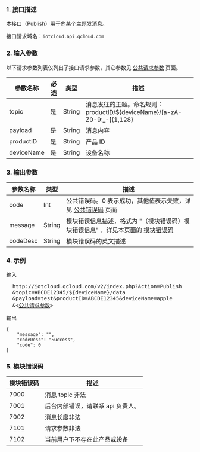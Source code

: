 ### 1. 接口描述
本接口（Publish）用于向某个主题发消息。

接口请求域名：`iotcloud.api.qcloud.com`


### 2. 输入参数

以下请求参数列表仅列出了接口请求参数，其它参数见 [公共请求参数](/doc/api/229/6976) 页面。

| 参数名称       | 必选   | 类型     | 描述                                       |
| ---------- | ---- | ------ | ---------------------------------------- |
| topic      | 是    | String | 消息发往的主题。命名规则：productID/${deviceName}/[a-zA-Z0-9:_-]{1,128} |
| payload    | 是    | String | 消息内容                                     |
| productID  | 是    | String | 产品 ID                                    |
| deviceName | 是    | String | 设备名称                                     |



### 3. 输出参数

| 参数名称     | 类型     | 描述                                       |
| -------- | ------ | ---------------------------------------- |
| code     | Int    | 公共错误码。0 表示成功，其他值表示失败，详见 [公共错误码](/document/product/634/12279) 页面 |
| message  | String | 模块错误信息描述，格式为 "（模块错误码）模块错误信息" ，详见本页面的 [模块错误码](#module_error_info) |
| codeDesc | String | 模块错误码的英文描述                               |



### 4. 示例

输入

<pre>
  http://iotcloud.qcloud.com/v2/index.php?Action=Publish
  &topic=ABCDE12345/${deviceName}/data
  &payload=test&productID=ABCDE12345&deviceName=apple
  &<<a href="/doc/api/229/6976">公共请求参数</a>>
</pre>

输出

```
{       
    "message": "",
    "codeDesc": "Success",
    "code": 0
}
```
<span id = "module_error_info"></span>
### 5. 模块错误码

| 模块错误码 | 描述                  |
| ----- | ------------------- |
| 7000  | 消息 topic 非法         |
| 7001  | 后台内部错误，请联系 api 负责人。 |
| 7002  | 消息长度非法              |
| 7101  | 请求参数非法              |
| 7102  | 当前用户下不存在此产品或设备      |



